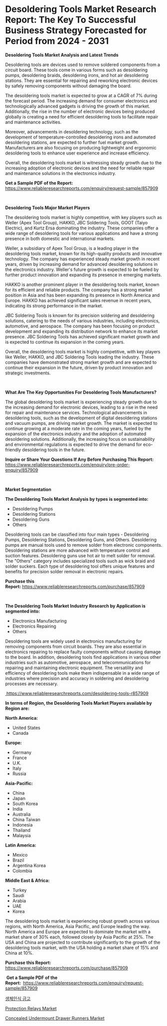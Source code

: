 <p><h1>Desoldering Tools Market Research Report: The Key To Successful Business Strategy Forecasted for Period from 2024 - 2031</h1></p><p><strong>Desoldering Tools Market Analysis and Latest Trends</strong></p>
<p><p>Desoldering tools are devices used to remove soldered components from a circuit board. These tools come in various forms such as desoldering pumps, desoldering braids, desoldering irons, and hot air desoldering stations. They are essential for repairing and reworking electronic devices by safely removing components without damaging the board.</p><p>The desoldering tools market is expected to grow at a CAGR of 7% during the forecast period. The increasing demand for consumer electronics and technologically advanced gadgets is driving the growth of this market. Additionally, the rise in the number of electronic devices being produced globally is creating a need for efficient desoldering tools to facilitate repair and maintenance activities.</p><p>Moreover, advancements in desoldering technology, such as the development of temperature-controlled desoldering irons and automated desoldering stations, are expected to further fuel market growth. Manufacturers are also focusing on producing lightweight and ergonomic desoldering tools to enhance user experience and increase efficiency.</p><p>Overall, the desoldering tools market is witnessing steady growth due to the increasing adoption of electronic devices and the need for reliable repair and maintenance solutions in the electronics industry.</p></p>
<p><strong>Get a Sample PDF of the Report:&nbsp;</strong> <a href="https://www.reliableresearchreports.com/enquiry/request-sample/857909">https://www.reliableresearchreports.com/enquiry/request-sample/857909</a></p>
<p>&nbsp;</p>
<p><strong>Desoldering Tools Major Market Players</strong></p>
<p><p>The desoldering tools market is highly competitive, with key players such as Weller (Apex Tool Group), HAKKO, JBC Soldering Tools, GOOT (Taiyo Electric), and Kurtz Ersa dominating the industry. These companies offer a wide range of desoldering tools for various applications and have a strong presence in both domestic and international markets.</p><p>Weller, a subsidiary of Apex Tool Group, is a leading player in the desoldering tools market, known for its high-quality products and innovative technology. The company has experienced steady market growth in recent years, driven by increasing demand for advanced desoldering solutions in the electronics industry. Weller's future growth is expected to be fueled by further product innovation and expanding its presence in emerging markets.</p><p>HAKKO is another prominent player in the desoldering tools market, known for its efficient and reliable products. The company has a strong market position in Asia and has been expanding its presence in North America and Europe. HAKKO has achieved significant sales revenue in recent years, indicating its strong performance in the market.</p><p>JBC Soldering Tools is known for its precision soldering and desoldering solutions, catering to the needs of various industries, including electronics, automotive, and aerospace. The company has been focusing on product development and expanding its distribution network to enhance its market presence. JBC Soldering Tools has achieved significant market growth and is expected to continue its expansion in the coming years.</p><p>Overall, the desoldering tools market is highly competitive, with key players like Weller, HAKKO, and JBC Soldering Tools leading the industry. These companies have demonstrated strong market growth and are expected to continue their expansion in the future, driven by product innovation and strategic investments.</p></p>
<p>&nbsp;</p>
<p><strong>What Are The Key Opportunities For Desoldering Tools Manufacturers?</strong></p>
<p><p>The global desoldering tools market is experiencing steady growth due to the increasing demand for electronic devices, leading to a rise in the need for repair and maintenance services. Technological advancements in desoldering tools, such as the development of digital desoldering stations and vacuum pumps, are driving market growth. The market is expected to continue growing at a moderate rate in the coming years, fueled by the expansion of the electronics industry and the adoption of automated desoldering solutions. Additionally, the increasing focus on sustainability and environmental regulations is expected to drive the demand for eco-friendly desoldering tools in the future.</p></p>
<p><strong>Inquire or Share Your Questions If Any Before Purchasing This Report:</strong> <a href="https://www.reliableresearchreports.com/enquiry/pre-order-enquiry/857909">https://www.reliableresearchreports.com/enquiry/pre-order-enquiry/857909</a></p>
<p>&nbsp;</p>
<p><strong>Market Segmentation</strong></p>
<p><strong>The Desoldering Tools Market Analysis by types is segmented into:</strong></p>
<p><ul><li>Desoldering Pumps</li><li>Desoldering Stations</li><li>Desoldering Guns</li><li>Others</li></ul></p>
<p><p>Desoldering tools can be classified into four main types - Desoldering Pumps, Desoldering Stations, Desoldering Guns, and Others. Desoldering pumps are manual tools used to remove solder from electronic components. Desoldering stations are more advanced with temperature control and suction features. Desoldering guns use hot air to melt solder for removal. The "Others" category includes specialized tools such as wick braid and solder suckers. Each type of desoldering tool offers unique features and benefits for precision solder removal in electronic repairs.</p></p>
<p><strong>Purchase this Report:&nbsp;</strong><a href="https://www.reliableresearchreports.com/purchase/857909">https://www.reliableresearchreports.com/purchase/857909</a></p>
<p>&nbsp;</p>
<p><strong>The Desoldering Tools Market Industry Research by Application is segmented into:</strong></p>
<p><ul><li>Electronics Manufacturing</li><li>Electronics Repairing</li><li>Others</li></ul></p>
<p><p>Desoldering tools are widely used in electronics manufacturing for removing components from circuit boards. They are also essential in electronics repairing to replace faulty components without causing damage to the board. In addition, desoldering tools find applications in various other industries such as automotive, aerospace, and telecommunications for repairing and maintaining electronic equipment. The versatility and efficiency of desoldering tools make them indispensable in a wide range of industries where precision and accuracy in soldering and desoldering processes are necessary.</p></p>
<p><a href="https://www.reliableresearchreports.com/desoldering-tools-r857909">&nbsp;https://www.reliableresearchreports.com/desoldering-tools-r857909</a></p>
<p><strong>In terms of Region, the Desoldering Tools Market Players available by Region are:</strong></p>
<p>
    <p> <strong> North America: </strong>
        <ul>
            <li>United States</li>
            <li>Canada</li>
        </ul>
        </p> 
    <p> <strong> Europe: </strong>
        <ul>
            <li>Germany</li>
            <li>France</li>
            <li>U.K.</li>
            <li>Italy</li>
            <li>Russia</li>
        </ul>
        </p> 
    <p> <strong> Asia-Pacific: </strong>
        <ul>
            <li>China</li>
            <li>Japan</li>
            <li>South Korea</li>
            <li>India</li>
            <li>Australia</li>
            <li>China Taiwan</li>
            <li>Indonesia</li>
            <li>Thailand</li>
            <li>Malaysia</li>
        </ul>
        </p> 
    <p> <strong> Latin America: </strong>
        <ul>
            <li>Mexico</li>
            <li>Brazil</li>
            <li>Argentina Korea</li>
            <li>Colombia</li>
        </ul>
        </p> 
    <p> <strong> Middle East & Africa: </strong>
        <ul>
            <li>Turkey</li>
            <li>Saudi</li>
            <li>Arabia</li>
            <li>UAE</li>
            <li>Korea</li>
        </ul>
    </p>
    </p>
<p><p>The desoldering tools market is experiencing robust growth across various regions, with North America, Asia Pacific, and Europe leading the way. North America and Europe are expected to dominate the market with a market share of 30% each, followed closely by Asia Pacific at 25%. The USA and China are projected to contribute significantly to the growth of the desoldering tools market, with the USA holding a market share of 15% and China at 10%.</p></p>
<p><strong>Purchase this Report: </strong><a href="https://www.reliableresearchreports.com/purchase/857909">https://www.reliableresearchreports.com/purchase/857909</a></p>
<p>&nbsp;<strong>Get a Sample PDF of the Report:&nbsp;&nbsp;</strong><a href="https://www.reliableresearchreports.com/enquiry/request-sample/857909">https://www.reliableresearchreports.com/enquiry/request-sample/857909</a></p>
<p><strong></strong></p>
<p><p><a href="https://github.com/fernandotryO5lson96765/Market-Research-Report-List-1/blob/main/798091126669.md">생체인식 금고</a></p><p><a href="https://github.com/dx0328/Market-Research-Report-List-2/blob/main/protection-relays-market.md">Protection Relays Market</a></p><p><a href="https://github.com/Glendatilghmankmgz0rbhwpy/Market-Research-Report-List-2/blob/main/concealed-undermount-drawer-runners-market.md">Concealed Undermount Drawer Runners Market</a></p></p>